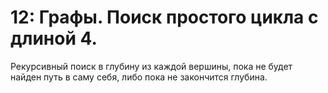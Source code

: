 # 12: Графы. Поиск простого цикла с длиной 4.

Рекурсивный поиск в глубину из каждой вершины, пока не будет найден путь в саму себя, либо пока не закончится глубина.
